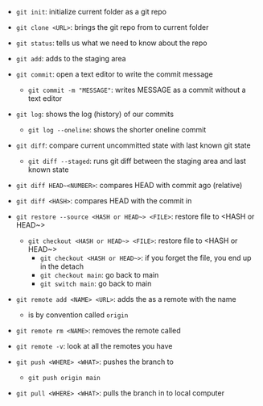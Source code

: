 - `git init`: initialize current folder as a git repo
- `git clone <URL>`: brings the git repo from <URL> to current folder
- `git status`: tells us what we need to know about the repo

- `git add`: adds <FILE> to the staging area
- `git commit`: open a text editor to write the commit message
    - `git commit -m "MESSAGE"`: writes MESSAGE as a commit without a text editor

- `git log`: shows the log (history) of our commits
    - `git log --oneline`: shows the shorter oneline commit

- `git diff`: compare current uncommitted state with last known git state
    - `git diff --staged`: runs git diff between the staging area and last known state
- `git diff HEAD~<NUMBER>`: compares HEAD with commit <NUMBER> ago (relative)
- `git diff <HASH>`: compares HEAD with the commit in <HASH>

- `git restore --source <HASH or HEAD~> <FILE>`: restore file to <HASH or HEAD~>
    - `git checkout <HASH or HEAD~> <FILE>`: restore file to <HASH or HEAD~>
        - `git checkout <HASH or HEAD~>`: if you forget the file, you end up in the detach
        - `git checkout main`: go back to main
        - `git switch main`: go back to main

- `git remote add <NAME> <URL>`: adds the <URL> as a remote with the name <NAME>
    - <NAME> is by convention called `origin`
- `git remote rm <NAME>`: removes the remote called <NAME>
- `git remote -v`: look at all the remotes you have
- `git push <WHERE> <WHAT>`: pushes the <WHAT> branch to <WHERE>
    - `git push origin main`
- `git pull <WHERE> <WHAT>`: pulls the <WHAT> branch in <WHERE> to local computer
